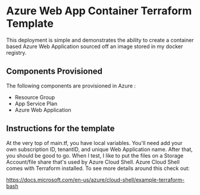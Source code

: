 # Azure Web App Container Terraform Template

This deployment is simple and demonstrates the ability to create a container based Azure Web Application sourced off an image stored in my docker registry.  

## Components Provisioned

The following components are provisioned in Azure :

- Resource Group
- App Service Plan
- Azure Web Application
 
## Instructions for the template

At the very top of main.tf, you have local variables. You'll need add your own subscription ID, tenantID, and unique Web Application name. After that, you should be good to go. When I test, I like to put the files on a Storage Account/file share that's used by Azure Cloud Shell.  Azure Cloud Shell comes with Terraform installed. To see more details around this check out:

https://docs.microsoft.com/en-us/azure/cloud-shell/example-terraform-bash
